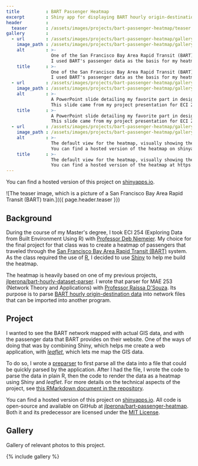 ```yaml
---
title          : BART Passenger Heatmap
excerpt        : Shiny app for displaying BART hourly origin-destination data.
header         :
  teaser       : /assets/images/projects/bart-passenger-heatmap/teaser.jpg
gallery        :
  - url        : /assets/images/projects/bart-passenger-heatmap/gallery-1.jpg
    image_path : /assets/images/projects/bart-passenger-heatmap/gallery-1.jpg
    alt        : >-
                 One of the San Francisco Bay Area Rapid Transit (BART) trains.
                 I used BART's passenger data as the basis for my heatmap.
    title      : >-
                 One of the San Francisco Bay Area Rapid Transit (BART) trains.
                 I used BART's passenger data as the basis for my heatmap.
  - url        : /assets/images/projects/bart-passenger-heatmap/gallery-2.jpg
    image_path : /assets/images/projects/bart-passenger-heatmap/gallery-2.jpg
    alt        : >-
                 A PowerPoint slide detailing my favorite part in designing the heatmap.
                 This slide came from my project presentation for ECI 254, the class I made this heatmap for.
    title      : >-
                 A PowerPoint slide detailing my favorite part in designing the heatmap.
                 This slide came from my project presentation for ECI 254, the class I made this heatmap for.
  - url        : /assets/images/projects/bart-passenger-heatmap/gallery-3.jpg
    image_path : /assets/images/projects/bart-passenger-heatmap/gallery-3.jpg
    alt        : >-
                 The default view for the heatmap, visually showing the distribution of passengers on the BART network.
                 You can find a hosted version of the heatmap on shinyapps.io.
    title      : >-
                 The default view for the heatmap, visually showing the distribution of passengers on the BART network.
                 You can find a hosted version of the heatmap at https://jlperona.shinyapps.io/bart-passenger-heatmap/.
---
```


You can find a hosted version of this project on [shinyapps.io](https://jlperona.shinyapps.io/bart-passenger-heatmap/).

![The teaser image, which is a picture of a San Francisco Bay Area Rapid Transit (BART) train.]({{ page.header.teaser }})

## Background

During the course of my Master's degree, I took ECI 254 (Exploring Data from Built Environment Using R) with [Professor Deb Niemeier](https://faculty.engineering.ucdavis.edu/dniemeier/).
My choice for the final project for that class was to create a heatmap of passengers that traveled through the [San Francisco Bay Area Rapid Transit (BART)](https://www.bart.gov/) system.
As the class required the use of [R](https://www.r-project.org/), I decided to use [Shiny](https://shiny.rstudio.com/) to help me build the heatmap.

The heatmap is heavily based on one of my previous projects, [jlperona/bart-hourly-dataset-parser](https://github.com/jlperona/bart-hourly-dataset-parser).
I wrote that parser for MAE 253 (Network Theory and Applications) with [Professor Raissa D'Souza](http://mae.engr.ucdavis.edu/dsouza/).
Its purpose is to parse [BART hourly origin-destination data](https://www.bart.gov/about/reports/ridership) into network files that can be imported into another program.

## Project

I wanted to see the BART network mapped with actual GIS data, and with the passenger data that BART provides on their website.
One of the ways of doing that was by combining Shiny, which helps me create a web application, with [*leaflet*](https://rstudio.github.io/leaflet/), which lets me map the GIS data.

To do so, I wrote a [preparser](https://github.com/jlperona/bart-passenger-heatmap/tree/master/preparser) to first parse all the data into a file that could be quickly parsed by the application.
After I had the file, I wrote the code to parse the data in plain R, then the code to render the data as a heatmap using Shiny and *leaflet*.
For more details on the technical aspects of the project, see [this RMarkdown document in the repository](https://github.com/jlperona/bart-passenger-heatmap/blob/master/bart-passenger-heatmap.Rmd).

You can find a hosted version of this project on [shinyapps.io](https://jlperona.shinyapps.io/bart-passenger-heatmap/).
All code is open-source and available on GitHub at [jlperona/bart-passenger-heatmap](https://github.com/jlperona/bart-passenger-heatmap).
Both it and its predecessor are licensed under the [MIT License](https://opensource.org/licenses/MIT).

## Gallery

Gallery of relevant photos to this project.

{% include gallery %}
